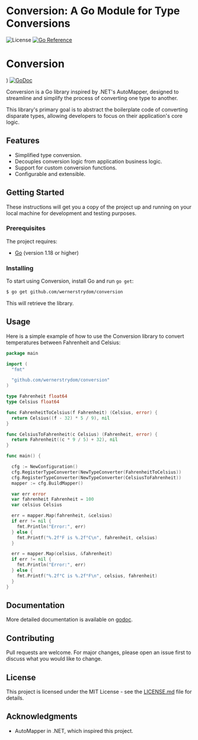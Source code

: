 # Conversion: A Go Module for Type Conversions

![License](https://img.shields.io/badge/license-MIT-blue.svg)
[![Go Reference](https://pkg.go.dev/badge/github.com/wernerstrydom/conversion.svg)](https://pkg.go.dev/github.com/wernerstrydom/conversion)
# Conversion
)
[![GoDoc](https://godoc.org/github.com/wernerstrydom/conversion?status.svg)](https://godoc.org/github.com/wernerstrydom/conversion)

Conversion is a Go library inspired by .NET's AutoMapper, designed to streamline and simplify the process of converting one type to another.

This library's primary goal is to abstract the boilerplate code of converting disparate types, allowing developers to focus on their application's core logic.

## Features

- Simplified type conversion.
- Decouples conversion logic from application business logic.
- Support for custom conversion functions.
- Configurable and extensible.

## Getting Started

These instructions will get you a copy of the project up and running on your local machine for development and testing purposes.

### Prerequisites

The project requires:

- [Go](https://golang.org/doc/install) (version 1.18 or higher)

### Installing

To start using Conversion, install Go and run `go get`:

```sh
$ go get github.com/wernerstrydom/conversion
```

This will retrieve the library.

## Usage

Here is a simple example of how to use the Conversion library to convert temperatures between Fahrenheit and Celsius:

```go
package main

import (
  "fmt"

  "github.com/wernerstrydom/conversion"
)

type Fahrenheit float64
type Celsius float64

func FahrenheitToCelsius(f Fahrenheit) (Celsius, error) {
  return Celsius((f - 32) * 5 / 9), nil
}

func CelsiusToFahrenheit(c Celsius) (Fahrenheit, error) {
  return Fahrenheit((c * 9 / 5) + 32), nil
}

func main() {

  cfg := NewConfiguration()
  cfg.RegisterTypeConverter(NewTypeConverter(FahrenheitToCelsius))
  cfg.RegisterTypeConverter(NewTypeConverter(CelsiusToFahrenheit))
  mapper := cfg.BuildMapper()

  var err error
  var fahrenheit Fahrenheit = 100
  var celsius Celsius

  err = mapper.Map(fahrenheit, &celsius)
  if err != nil {
    fmt.Println("Error:", err)
  } else {
    fmt.Printf("%.2f°F is %.2f°C\n", fahrenheit, celsius)
  }

  err = mapper.Map(celsius, &fahrenheit)
  if err != nil {
    fmt.Println("Error:", err)
  } else {
    fmt.Printf("%.2f°C is %.2f°F\n", celsius, fahrenheit)
  }
}
```

## Documentation

More detailed documentation is available on [godoc](https://godoc.org/github.com/wernerstrydom/conversion).

## Contributing

Pull requests are welcome. For major changes, please open an issue first to discuss what you would like to change.

## License

This project is licensed under the MIT License - see the [LICENSE.md](LICENSE.md) file for details.

## Acknowledgments

- AutoMapper in .NET, which inspired this project.
